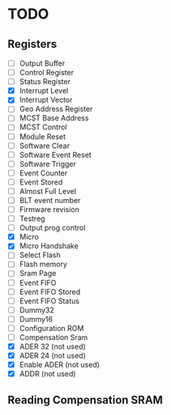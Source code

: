 # TODO

## Registers

- [ ] Output Buffer
- [ ] Control Register
- [ ] Status Register
- [x] Interrupt Level
- [x] Interrupt Vector
- [ ] Geo Address Register
- [ ] MCST Base Address
- [ ] MCST Control
- [ ] Module Reset
- [ ] Software Clear
- [ ] Software Event Reset
- [ ] Software Trigger
- [ ] Event Counter
- [ ] Event Stored
- [ ] Almost Full Level
- [ ] BLT event number
- [ ] Firmware revision
- [ ] Testreg
- [ ] Output prog control
- [x] Micro
- [x] Micro Handshake
- [ ] Select Flash
- [ ] Flash memory
- [ ] Sram Page
- [ ] Event FIFO
- [ ] Event FIFO Stored
- [ ] Event FIFO Status
- [ ] Dummy32
- [ ] Dummy16
- [ ] Configuration ROM
- [ ] Compensation Sram
- [x] ADER 32 (not used)
- [x] ADER 24 (not used)
- [x] Enable ADER (not used)
- [x] ADDR (not used)

## Reading Compensation SRAM

